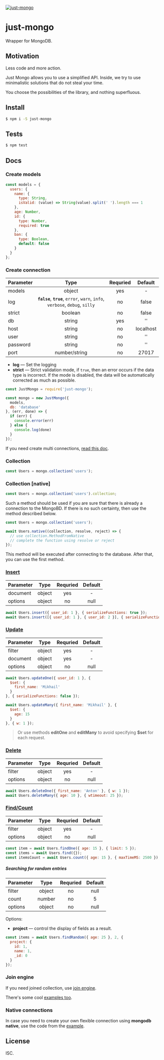 [![just-mongo](https://img.shields.io/npm/v/just-mongo.svg?style=flat-square)](https://www.npmjs.com/package/just-mongo/)

# just-mongo

Wrapper for MongoDB.

## Motivation

Less code and more action.

Just Mongo allows you to use a simplified API. Inside, we try to use minimalistic solutions that do not steal your time.

You choose the possibilities of the library, and nothing superfluous.

## Install

```sh
$ npm i -S just-mongo
```

## Tests

```sh
$ npm test
```

## Docs

### Create models

```javascript
const models = {
  users: {
    name: {
      type: String,
      isValid: (value) => String(value).split(' ').length === 1
    },
    age: Number,
    id: {
      type: Number,
      required: true
    },
    ban: {
      type: Boolean,
      default: false
    }
  }
};
```

### Create connection

| Parameter | Type | Requried | Default |
|:----------|:----:| :-------:| :------:|
| models | object | yes | - |
| log | **`false`**, **`true`**, `error`, `warn`, `info`, `verbose`, `debug`, `silly` | no | false |
| strict | boolean | no | false |
| db | string | yes | '' |
| host | string | no | localhost |
| user | string | no | '' |
| password | string | no | '' |
| port | number/string | no | 27017 |

- **log** — Set the logging
- **strict** — Strict validation mode, if `true`, then an error occurs if the data type is incorrect. If the mode is disabled, the data will be automatically corrected as much as possible.

```javascript
const JustMongo = require('just-mongo');

const mongo = new JustMongo({
  models,
  db: 'database'
}, (err, done) => {
  if (err) {
    console.error(err)
  } else {
    console.log(done)
  }
});
```

If you need create multi connections, [read this doc](https://github.com/deviun/just-mongo/blob/master/docs/multi-connection.md).

### Collection

```javascript
const Users = mongo.collection('users');
```

### Collection [native]

```javascript
const Users = mongo.collection('users').collection;
```

Such a method should be used if you are sure that there is already a connection to the MongoBD. If there is no such certainty, then use the method described below.

```javascript
const Users = mongo.collection('users');

await Users.native((collection, resolve, reject) => {
  // use collection.MethodFromNative
  // сomplete the function using resolve or reject
});
```

This method will be executed after connecting to the database. After that, you can use the first method.

### [Insert](http://mongodb.github.io/node-mongodb-native/2.2/api/Collection.html#insert)

| Parameter | Type | Requried | Default |
|:----------|:----:| :-------:| :------:|
| document | object | yes | - |
| options | object | no | null |

```javascript
await Users.insert({ user_id: 1 }, { serializeFunctions: true });
await Users.insert([{ user_id: 1 }, { user_id: 2 }], { serializeFunctions: true });
```

### [Update](http://mongodb.github.io/node-mongodb-native/2.2/api/Collection.html#update)

| Parameter | Type | Requried | Default |
|:----------|:----:| :-------:| :------:|
| filter | object | yes | - |
| document | object | yes | - |
| options | object | no | null |

```javascript
await Users.updateOne({ user_id: 1 }, {
  $set: {
    first_name: 'Mikhail'
  }
}, { serializeFunctions: false });

await Users.updateMany({ first_name: 'Mikhail' }, {
  $set: {
    age: 15
  }
}, { w: 1 });
```

> Or use methods **editOne** and **editMany** to avoid specifying **$set** for each request.

### [Delete](http://mongodb.github.io/node-mongodb-native/2.2/api/Collection.html#deleteMany)

| Parameter | Type | Requried | Default |
|:----------|:----:| :-------:| :------:|
| filter | object | yes | - |
| options | object | no | null |

```javascript
await Users.deleteOne({ first_name: 'Anton' }, { w: 1 });
await Users.deleteMany({ age: 10 }, { wtimeout: 25 });
```

### [Find/Count](http://mongodb.github.io/node-mongodb-native/2.2/api/Collection.html#find)

| Parameter | Type | Requried | Default |
|:----------|:----:| :-------:| :------:|
| filter | object | yes | - |
| options | object | no | null |

```javascript
const item = await Users.findOne({ age: 15 }, { limit: 5 });
const items = await Users.find({});
const itemsCount = await Users.count({ age: 15 }, { maxTimeMS: 2500 });
```

##### Searching for random entries

| Parameter | Type | Requried | Default |
|:----------|:----:| :-------:| :------:|
| filter | object | no | null |
| count | number | no | 5 |
| options | object | no | null |

Options: 

- **project** — control the display of fields as a result.

```javascript
const items = await Users.findRandom({ age: 25 }, 2, {
  project: {
    id: 1,
    name: 1,
    _id: 0
  }
});
```

### Join engine

If you need joined collection, use [join engine](https://github.com/deviun/just-mongo/tree/master/docs/join-engine.md).


There's some cool [examples too](https://github.com/deviun/just-mongo/blob/master/examples/jmongo.test.js).

### Native connections

In case you need to create your own flexible connection using **mongodb native**, use the code from the [example](https://github.com/deviun/just-mongo/blob/master/examples/native.connection.js).

## License

ISC.
